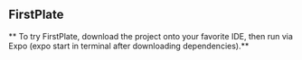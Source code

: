 ## FirstPlate

** To try FirstPlate, download the project onto your favorite IDE, then run via Expo (expo start in terminal after downloading dependencies).**

